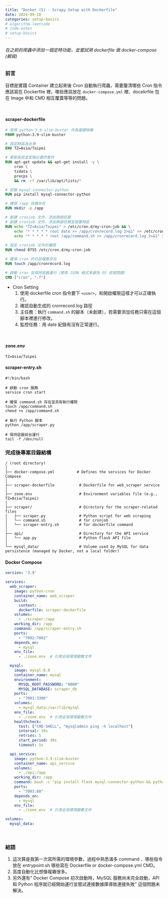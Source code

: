 ```yaml
---
title: "Docker (5) - Scrapy Setup with Dockerfile"
date: 2024-09-10
categories: setup-basics
# algorithm-leetcode
# code-notes
# setup-basics
---
```

<!-- 大綱引言 -->
######  在之前的爬蟲中添加一個定時功能，並嘗試用 dockerfile 做 docker-compose (親寫)

<!-- 正文 -->

### 前言

目標是實踐 Container 建立起來後 Cron 自動執行爬蟲，需要釐清哪些 Cron 指令應該寫在 Dockerfile 裡，哪些應該放在 `docker-compose.yml` 裡、docekrfile 包在 Image 中和 CMD 相互覆蓋等等的問題。  

<br>

#### scraper-dockerfile

```dockerfile
# 使用 python:3.9-slim-buster 作為基礎映像
FROM python:3.9-slim-buster

# 設定時區為台灣
ENV TZ=Asia/Taipei

# 更新系統並安裝必要的套件
RUN apt-get update && apt-get install -y \
    cron \
    tzdata \
    procps \
    && rm -rf /var/lib/apt/lists/*

# 安裝 mysql-connector-python
RUN pip install mysql-connector-python

# 確保 /app 目錄存在
RUN mkdir -p /app

# 創建 cronjob 文件，添加兩個任務
# 創建 cronjob 文件，添加兩個任務並設置時區
RUN echo "TZ=Asia/Taipei" > /etc/cron.d/my-cron-job && \
    echo "* * * * * root date >> /app/cronrecord.log 2>&1" >> /etc/cron.d/my-cron-job && \
    echo "* * * * * root /app/command.sh >> /app/cronrecord.log 2>&1" >> /etc/cron.d/my-cron-job
    
# 設定 cronjob 文件的權限
RUN chmod 0755 /etc/cron.d/my-cron-job

# 確保 cron 的日誌檔案存在
RUN touch /app/cronrecord.log

# 啟動 cron 並保持容器運行（使用 JSON 格式來避免 OS 信號問題）
CMD ["cron", "-f"]
```

- Cron Setting
  1. 使用 dockerfile cron 指令要下 `<user>`，和開啟權限這樣才可以正確執行。
  2. 確認自動生成的 cronrecord.log 路徑
  3. 主任務：執行 `command.sh` 的腳本（未創建），若需要添加任務只需在這個腳本裡進行修改。
  4. 監控任務：用 date 紀錄有沒有正常運行。

<br>

#### zone.env
```
TZ=Asia/Taipei
```
#### scraper-entry.sh
```
#!/bin/bash

# 啟動 cron 服務
service cron start

# 確保 command.sh 存在並具有執行權限
touch /app/command.sh
chmod +x /app/command.sh

# 執行 Python 腳本
python /app/scraper.py

# 保持容器前台運行
tail -f /dev/null

```

### 完成後專案目錄結構

```
/ (root directory)
│
├── docker-compose.yml          # Defines the services for Docker Compose
│
├── scraper-dockerfile           # Dockerfile for web_scraper service
│
├── zone.env                     # Environment variables file (e.g., TZ=Asia/Taipei)
│
├── scraper/                     # Directory for the scraper-related files
│   ├── scraper.py               # Python script for web scraping
│   └── command.sh               # for cronjob
│   └── scraper-entry.sh         # for dockerfile command
│
├── api/                         # Directory for the API service
│   └── app.py                   # Python Flask API file
│
└── mysql_data/                  # Volume used by MySQL for data persistence (managed by Docker, not a local folder)
```

#### Docker Compose
```yml
version: '3.9'

services:
  web_scraper:
    image: python-cron
    container_name: web_scraper
    build:
      context: .
      dockerfile: scraper-dockerfile
    volumes:
      - ./scraper:/app
    working_dir: /app
    command: /app/scraper-entry.sh
    ports:
      - "7002:7002"
    depends_on:
      - mysql
    env_file:
      - ./zone.env  # 引用全局環境變數文件

  mysql:
    image: mysql:8.0
    container_name: mysql
    environment:
      MYSQL_ROOT_PASSWORD: "0000"
      MYSQL_DATABASE: scraper_db
    ports:
      - "7001:3306"
    volumes:
      - mysql_data:/var/lib/mysql
    env_file:
      - ./zone.env  # 引用全局環境變數文件
    healthcheck:
      test: ["CMD-SHELL", "mysqladmin ping -h localhost"]
      interval: 10s
      retries: 5
      start_period: 30s
      timeout: 5s

  api_service:
    image: python:3.9-slim-buster
    container_name: api_service
    volumes:
      - ./api:/app
    working_dir: /app
    command: bash -c "pip install flask mysql-connector-python && python app.py"
    ports:
      - "7003:80"
    depends_on:
      - mysql
    env_file:
      - ./zone.env  # 引用全局環境變數文件

volumes:
  mysql_data:
```

<br>

### 結語

1. 這次算是我第一次寫所需的環境參數，過程中熟悉滿多 command 、哪些指令放在 entrypoint.sh 哪些寫在 Dockerfile or docker-compose.yml CMD。  
2. 高度自動化比想像複雜很多。
3. 另外還有" Docker Compose 初次啟動時，MySQL 服務尚未完全啟動，API 和 Python 程序就已經開始運行並嘗試連接數據庫導致連接失敗" 這個問題未解決。